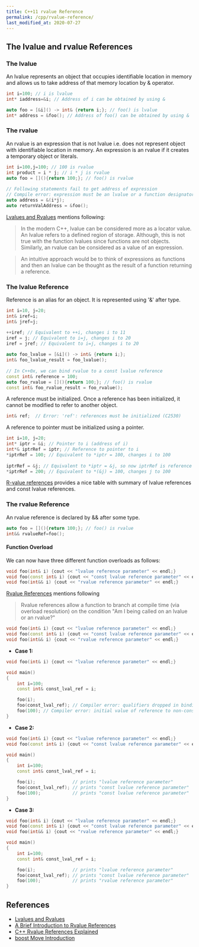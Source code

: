 ```yaml
---
title: C++11 rvalue Reference
permalink: /cpp/rvalue-reference/
last_modified_at: 2020-07-27
---
```


## The lvalue and rvalue References

### The lvalue

An lvalue represents an object that occupies identifiable location in memory and allows us to take address of that memory location by & operator. 

```cpp
int i=100; // i is lvalue
int* iaddress=&i; // Address of i can be obtained by using &

auto foo = [&i]() -> int& {return i;}; // foo() is lvalue
int* address = &foo(); // Address of foo() can be obtained by using &
```

### The rvalue
An rvalue is an expression that is not lvalue i.e. does not represent object with identifiable location in memory.
An expression is an rvalue if it creates a temporary object or literals.

```cpp
int i=100,j=100; // 100 is rvalue
int product = i * j; // i * j is rvalue
auto foo = [](){return 100;}; // foo() is rvalue
	 
// Following statements fail to get address of expression
// Compile error: expression must be an lvalue or a function designator
auto address = &(i*j);
auto returnValAddress = &foo();
```

[Lvalues and Rvalues](https://accu.org/index.php/journals/227) mentions following:

> In the modern C++, lvalue can be considered more as a locator value. An lvalue refers to a defined region of storage. Although, this is not true with the function lvalues since functions are not objects. Similarly, an rvalue can be considered as a value of an expression.

> An intuitive approach would be to think of expressions as functions and then an lvalue can be thought as the result of a function returning a reference.

### The lvalue Reference

Reference is an alias for an object. It is represented using '&' after type.

```cpp
int i=10, j=20;
int& iref=i;
int& jref=j;

++iref; // Equivalent to ++i, changes i to 11
iref = j; // Equivalent to i=j, changes i to 20
iref = jref; // Equivalent to i=j, changes i to 20
		
auto foo_lvalue = [&i]() -> int& {return i;};
int& foo_lvalue_result = foo_lvalue();
		
// In C++0x, we can bind rvalue to a const lvalue reference
const int& reference = 100;
auto foo_rvalue = [](){return 100;}; // foo() is rvalue
const int& foo_rvalue_result = foo_rvalue();
```

A reference must be initialized.
Once a reference has been initialized, it cannot be modified to refer to another object.

```cpp
int& ref;  // Error: 'ref': references must be initialized (C2530)
```

A reference to pointer must be initialized using a pointer.

```cpp
int i=10, j=20;
int* iptr = &i; // Pointer to i (address of i)
int*& iptrRef = iptr; // Reference to pointer to i
*iptrRef = 100; // Equivalent to *iptr = 100, changes i to 100
		
iptrRef = &j; // Equivalent to *iptr = &j, so now iptrRef is reference to pointer to j
*iptrRef = 200; // Equivalent to *(&j) = 100, changes j to 100
```

[R-value references](https://www.learncpp.com/cpp-tutorial/15-2-rvalue-references/) provides a nice table with summary of lvalue references and const  lvalue references.

### The rvalue Reference

An rvalue reference is declared by && after some type.

```cpp
auto foo = [](){return 100;}; // foo() is rvalue
int&& rvalueRef=foo();
```

#### Function Overload

We can now have three different function overloads as follows: 

```cpp
void foo(int& i) {cout << "lvalue reference parameter" << endl;}
void foo(const int& i) {cout << "const lvalue reference parameter" << endl;}
void foo(int&& i) {cout << "rvalue reference parameter" << endl;}
```

[Rvalue References](http://thbecker.net/articles/rvalue_references/section_03.html) mentions following

> Rvalue references allow a function to branch at compile time (via overload resolution) on the condition "Am I being called on an lvalue or an rvalue?"

```cpp
void foo(int& i) {cout << "lvalue reference parameter" << endl;}
void foo(const int& i) {cout << "const lvalue reference parameter" << endl;}
void foo(int&& i) {cout << "rvalue reference parameter" << endl;}
```


* **Case 1:**

```cpp
void foo(int& i) {cout << "lvalue reference parameter" << endl;}

void main()
{
    int i=100;
    const int& const_lval_ref = i;

    foo(i);
    foo(const_lval_ref); // Compiler error: qualifiers dropped in binding reference of type "int &" to initializer of type "const int"
    foo(100); // Compiler error: initial value of reference to non-const must be an lvalue
}
```

* **Case 2:**

```cpp
void foo(int& i) {cout << "lvalue reference parameter" << endl;}
void foo(const int& i) {cout << "const lvalue reference parameter" << endl;}

void main()
{
    int i=100;
    const int& const_lval_ref = i;

    foo(i);              // prints "lvalue reference parameter"
    foo(const_lval_ref); // prints "const lvalue reference parameter"
    foo(100);            // prints "const lvalue reference parameter"
}
```

* **Case 3:**

```cpp
void foo(int& i) {cout << "lvalue reference parameter" << endl;}
void foo(const int& i) {cout << "const lvalue reference parameter" << endl;}
void foo(int&& i) {cout << "rvalue reference parameter" << endl;}

void main()
{
    int i=100;
    const int& const_lval_ref = i;

    foo(i);              // prints "lvalue reference parameter"
    foo(const_lval_ref); // prints "const lvalue reference parameter"
    foo(100);            // prints "rvalue reference parameter"
}
```

## References

* [Lvalues and Rvalues](https://accu.org/index.php/journals/227)
* [A Brief Introduction to Rvalue References](https://www.artima.com/cppsource/rvalue.html)
* [C++ Rvalue References Explained](http://thbecker.net/articles/rvalue_references/section_01.html)
* [boost Move Introduction](https://www.boost.org/doc/libs/1_74_0/doc/html/move/introduction.html)
